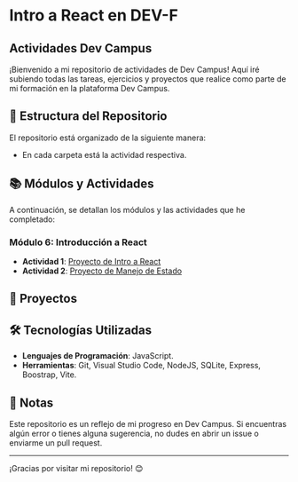 # Intro a React en DEV-F
  ## Actividades Dev Campus
 
 ¡Bienvenido a mi repositorio de actividades de Dev Campus! Aquí iré subiendo todas las tareas, ejercicios y proyectos que realice como parte de mi formación en la plataforma Dev Campus.
 
 ## 📁 Estructura del Repositorio
 
 El repositorio está organizado de la siguiente manera:
  - En cada carpeta está la actividad respectiva.
 
 
 ## 📚 Módulos y Actividades
 
 A continuación, se detallan los módulos y las actividades que he completado:
 
 ### Módulo 6: Introducción a React
 - **Actividad 1**: [Proyecto de Intro a React](https://github.com/eduardotec05/IntroAReact-DEVF/tree/main/ProyectoDeIntroAReact/mi-tarjeta)
 - **Actividad 2**: [Proyecto de Manejo de Estado](https://github.com/eduardotec05/IntroAReact-DEVF/tree/main/ProyectoDeManejoDeEstado/app-manejo-estado)


 ## 🚀 Proyectos
 
 
 ## 🛠️ Tecnologías Utilizadas
 
 - **Lenguajes de Programación**: JavaScript.
 - **Herramientas**: Git, Visual Studio Code, NodeJS, SQLite, Express, Boostrap, Vite.
 
 ## 📝 Notas
 
 Este repositorio es un reflejo de mi progreso en Dev Campus. Si encuentras algún error o tienes alguna sugerencia, no dudes en abrir un issue o enviarme un pull request.
 
 
 ---
 
 ¡Gracias por visitar mi repositorio! 😊
